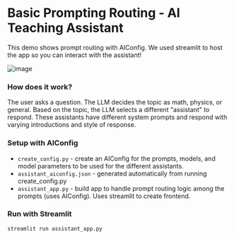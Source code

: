 # Basic Prompting Routing - AI Teaching Assistant

This demo shows prompt routing with AIConfig. We used streamlit to host the app so you can interact with the assistant!

![image](https://github-production-user-asset-6210df.s3.amazonaws.com/81494782/282203473-f779feb6-339d-4331-9aed-1761b845100a.png)

### How does it work?

The user asks a question. The LLM decides the topic as math, physics, or general. Based on the topic, the LLM selects a different "assistant" to respond. These assistants have different system prompts and respond with varying introductions and style of response.

### Setup with AIConfig

- `create_config.py` - create an AIConfig for the prompts, models, and model parameters to be used for the different assistants.
- `assistant_aiconfig.json` - generated automatically from running create_config.py
- `assistant_app.py` - build app to handle prompt routing logic among the prompts (uses AIConfig). Uses streamlit to create frontend.

### Run with Streamlit

`streamlit run assistant_app.py`
